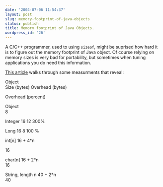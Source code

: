 ```yaml
---
date: '2004-07-06 11:54:37'
layout: post
slug: memory-footprint-of-java-objects
status: publish
title: Memory footprint of Java Objects.
wordpress_id: '26'
---
```


A C/C++ programmer, used to using `sizeof`,  might be suprised how hard it is to figure out the memory footprint of Java object.  Of course relying on memory sizes is very bad for portability, but sometimes when tuning applications you do need this information.


[This article](http://www.javaworld.com/javatips/jw-javatip130_p.html) walks through some measurments that reveal:






Object  
Size (bytes)
Overhead (bytes)
 
Overhead (percent)



Object  
 8 
 


Integer 
16 
12 
 300% 



Long
16 
8 
 100 %



int[n] 
16 + 4*n  
 
16
 


char[n] 
16 + 2*n  
16
 


String, length n 
40 + 2*n  
40


